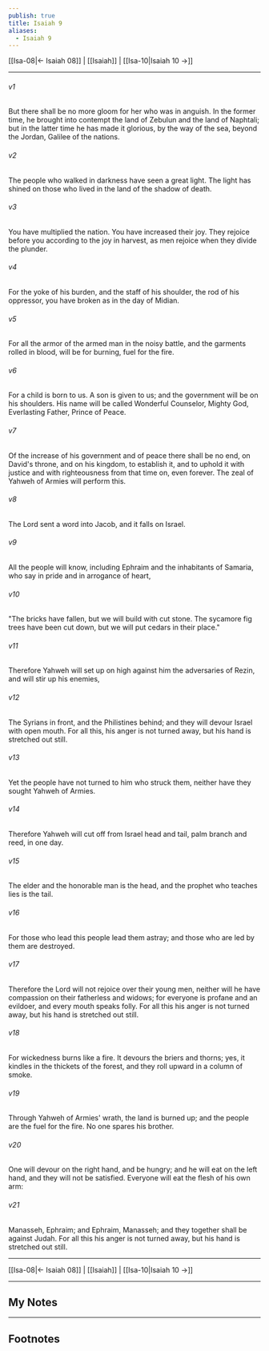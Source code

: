 ```yaml
---
publish: true
title: Isaiah 9
aliases:
  - Isaiah 9
---
```


[[Isa-08|← Isaiah 08]] | [[Isaiah]] | [[Isa-10|Isaiah 10 →]]
***



###### v1 
But there shall be no more gloom for her who was in anguish. In the former time, he brought into contempt the land of Zebulun and the land of Naphtali; but in the latter time he has made it glorious, by the way of the sea, beyond the Jordan, Galilee of the nations. 

###### v2 
The people who walked in darkness have seen a great light. The light has shined on those who lived in the land of the shadow of death. 

###### v3 
You have multiplied the nation. You have increased their joy. They rejoice before you according to the joy in harvest, as men rejoice when they divide the plunder. 

###### v4 
For the yoke of his burden, and the staff of his shoulder, the rod of his oppressor, you have broken as in the day of Midian. 

###### v5 
For all the armor of the armed man in the noisy battle, and the garments rolled in blood, will be for burning, fuel for the fire. 

###### v6 
For a child is born to us. A son is given to us; and the government will be on his shoulders. His name will be called Wonderful Counselor, Mighty God, Everlasting Father, Prince of Peace. 

###### v7 
Of the increase of his government and of peace there shall be no end, on David's throne, and on his kingdom, to establish it, and to uphold it with justice and with righteousness from that time on, even forever. The zeal of Yahweh of Armies will perform this. 

###### v8 
The Lord sent a word into Jacob, and it falls on Israel. 

###### v9 
All the people will know, including Ephraim and the inhabitants of Samaria, who say in pride and in arrogance of heart, 

###### v10 
"The bricks have fallen, but we will build with cut stone. The sycamore fig trees have been cut down, but we will put cedars in their place." 

###### v11 
Therefore Yahweh will set up on high against him the adversaries of Rezin, and will stir up his enemies, 

###### v12 
The Syrians in front, and the Philistines behind; and they will devour Israel with open mouth. For all this, his anger is not turned away, but his hand is stretched out still. 

###### v13 
Yet the people have not turned to him who struck them, neither have they sought Yahweh of Armies. 

###### v14 
Therefore Yahweh will cut off from Israel head and tail, palm branch and reed, in one day. 

###### v15 
The elder and the honorable man is the head, and the prophet who teaches lies is the tail. 

###### v16 
For those who lead this people lead them astray; and those who are led by them are destroyed. 

###### v17 
Therefore the Lord will not rejoice over their young men, neither will he have compassion on their fatherless and widows; for everyone is profane and an evildoer, and every mouth speaks folly. For all this his anger is not turned away, but his hand is stretched out still. 

###### v18 
For wickedness burns like a fire. It devours the briers and thorns; yes, it kindles in the thickets of the forest, and they roll upward in a column of smoke. 

###### v19 
Through Yahweh of Armies' wrath, the land is burned up; and the people are the fuel for the fire. No one spares his brother. 

###### v20 
One will devour on the right hand, and be hungry; and he will eat on the left hand, and they will not be satisfied. Everyone will eat the flesh of his own arm: 

###### v21 
Manasseh, Ephraim; and Ephraim, Manasseh; and they together shall be against Judah. For all this his anger is not turned away, but his hand is stretched out still.

***
[[Isa-08|← Isaiah 08]] | [[Isaiah]] | [[Isa-10|Isaiah 10 →]]

---
## My Notes

---
## Footnotes